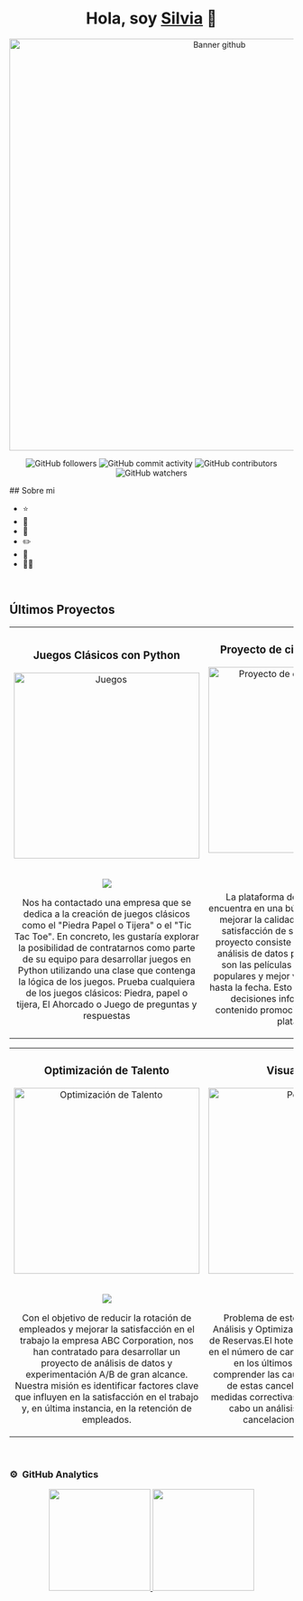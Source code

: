 
<div align="center">
<h1 align="center">Hola, soy <a href="">Silvia</a> 👋</h1>
</div>

<div align="center">
<img width="729" alt="Banner github" src="https://github.com/user-attachments/assets/febecf70-0218-494a-b9a6-d59ff3f45815">



![GitHub followers](https://img.shields.io/github/followers/spinelf)
![GitHub commit activity](https://img.shields.io/github/commit-activity/m/spinelf/spinelf)
![GitHub contributors](https://img.shields.io/github/contributors/spinelf/spinelf)
![GitHub watchers](https://img.shields.io/github/watchers/spinelf/spinelf)


</div>
## Sobre mi

- ⭐ 
- 📲 
- 🎥 
- ✏️
- 📗
- 🧑‍🏫 
<br>

## Últimos Proyectos
<table>
  <tr>
    <td width="50%">
    <h3 align="center">Juegos Clásicos con Python</h3>
    <div align="center">
     <a href="https://github.com/spinelf/Proyecto1_Juegos_clasicos_en_Python.git" target="_blank">
     <img width="329" alt="Juegos" src="https://github.com/user-attachments/assets/3560e714-bb9d-4b06-ad77-ab4fc4890ffb" alt="Juegos Clásicos con Python">
     <p>
       </br>
      <a href="https://github.com/spinelf/Proyecto1_Juegos_clasicos_en_Python.git" target="_blank">
       <img src="https://img.shields.io/badge/CÓDIGO-ff9?style=for-the-badge&logo=github&logoColor=black">
     </a>
     </p>
     <p>Nos ha contactado una empresa que se dedica a la creación de juegos clásicos como el "Piedra Papel o Tijera" o el "Tic Tac Toe". En concreto, les gustaría explorar la posibilidad de contratarnos como parte de su equipo para 
     desarrollar juegos en Python utilizando una clase que contenga la lógica de los juegos. Prueba cualquiera de los juegos clásicos: Piedra, papel o tijera, El Ahorcado o Juego de preguntas y respuestas
    </p>
   </div>
   </td>

 <td width="50%">
   <h3 align="center">Proyecto de cine: CinemExtract</h3>
     <div align="center">                                       
       <a href="https://github.com/spinelf/Proyecto2_CinemExtract.git" target="_blank">
         <img width="329" alt="Proyecto de cine: CinemExtract" src="https://github.com/user-attachments/assets/bfb5bfaf-e7e3-499c-a057-77e49ce5d771">
       <br>
       <p>
         </br>
         <a href="https://github.com/spinelf/Proyecto2_CinemExtract.git" target="_blank">
           <img src="https://img.shields.io/badge/C%C3%93DIGO-80ffaa?style=for-the-badge&logo=github&logoColor=black">
         </a>   
       </p>
       </p>La plataforma de streaming BHO se encuentra en una búsqueda constante para mejorar la calidad de su contenido y la satisfacción de sus usuarios. Nuestro proyecto consiste en aplicar técnicas de análisis de datos para 
        identificar cuáles son las películas y cortometrajes más populares y mejor valorados desde 2010 hasta la fecha. Esto ayudará a BHO a tomar decisiones informadas sobre qué contenido promocionar y destacar en su plataforma.
       </p>
     </div>
</td>
</tr>
</table>
<table>
  <tr>
    <td width="50%">
      <h3 align="center">Optimización de Talento</h3>
      <div align="center">
        <a href="https://github.com/spinelf/Proyecto3_Optimizacion_de_talento.git" target="_blank">
          <img width="329" alt="Optimización de Talento" src="https://github.com/user-attachments/assets/bd7c3539-7852-4928-a189-d2ad46ea97ed">
        </a>
        <p>
      </br>
          <a href="https://github.com/spinelf/Proyecto3_Optimizacion_de_talento.git" target="_blank">
            <img src="https://img.shields.io/badge/CÓDIGO-ff9?style=for-the-badge&logo=github&logoColor=black">
          </a>
        </p>
        <p>Con el objetivo de reducir la rotación de empleados y mejorar la satisfacción en el trabajo la empresa ABC Corporation, nos han contratado para desarrollar un proyecto de análisis de datos y experimentación A/B de gran                 alcance. Nuestra misión es identificar factores clave que influyen en la satisfacción en el trabajo y, en última instancia, en la retención de empleados.
        </p>
     </div>                                                                                
  </td>       

<td width="50%">
  <h3 align="center">Visualización</h3>
  <div align="center">
   <a href="https://github.com/spinelf/Proyecto4_Infinite_insights.git" target="_blank">
    <img width="329" alt="Power BI" src="https://github.com/user-attachments/assets/d0698508-008e-4839-9632-082011b84d97">
   </a>
   <p>
     </br>
    <a href="https://github.com/spinelf/Proyecto4_Infinite_insights.git" target="_blank">
      <img src="https://img.shields.io/badge/C%C3%93DIGO-cfaae0?style=for-the-badge&logo=github&logoColor=black">
    </a>
   </p>
  <p>Problema de este conjunto de datos: Análisis y Optimización de Cancelaciones de Reservas.El hotel ha notado un aumento en el número de cancelaciones de reservas en los últimos meses y necesita comprender las causas y patrones 
   detrás de estas cancelaciones para tomar medidas correctivas. El objetivo es llevar a cabo un análisis exhaustivo de las cancelaciones de reservas. 
  </p>
 </div>                                                                                   
</td>
</tr>    
</table>                                                                                 

<br>

### ⚙️ &nbsp;GitHub Analytics

<p align="center">
<a href="https://github.com/spinelf">
  <img height="180em" src="https://github-readme-stats-eight-theta.vercel.app/api?username=spinelf&show_icons=true&theme=algolia&include_all_commits=true&count_private=true"/>
  <img height="180em" src="https://github-readme-stats-eight-theta.vercel.app/api/top-langs/?username=spinelf&layout=compact&langs_count=8&theme=algolia"/>
</a>
</p>
